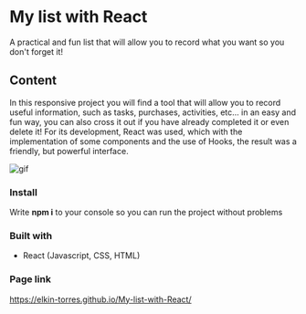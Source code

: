 # My list with React
A practical and fun list that will allow you to record what you want so you don't forget it!

## Content
In this responsive project you will find a tool that will allow you to record useful information, such as tasks, purchases, activities, etc... in an easy and fun way, you can also cross it out if you have already completed it or even delete it! For its development, React was used, which with the implementation of some components and the use of Hooks, the result was a friendly, but powerful interface.

![gif](./media/gif.gif)

### Install
Write **npm i** to your console so you can run the project without problems

### Built with

- React (Javascript, CSS, HTML)

### Page link

<https://elkin-torres.github.io/My-list-with-React/>